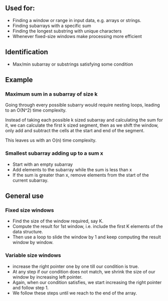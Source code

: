 ## Used for:
- Finding a window or range in input data, e.g. arrays or strings. 
- Finding subarrays with a specific sum
- Finding the longest substring with unique characters
- Whenever fixed-size windows make processing more efficient

## Identification
- Max/min subarray or substrings satisfying some condition

## Example
### Maximum sum in a subarray of size k
Going through every possible subarry would require nesting loops,
leading to an O(N^2) time complexity.

Instead of taking each possible k sized subarray and calculating the sum for it, 
we can calculate the first k sized segment, then as we shift the window, only
add and subtract the cells at the start and end of the segment.

This leaves us with an O(n) time complexity.

### Smallest subarray adding up to a sum x
- Start with an empty subarray
- Add elements to the subarray while the sum is less than x
- If the sum is greater than x, remove elements from the start of the current subarray.

## General use
### Fixed size windows
- Find the size of the window required, say K.
- Compute the result for 1st window, i.e. include the first K elements of the data structure.
- Then use a loop to slide the window by 1 and keep computing the result window by window.

### Variable size windows
- increase the right pointer one by one till our condition is true.
- At any step if our condition does not match, we shrink the size of our window by increasing left pointer.
- Again, when our condition satisfies, we start increasing the right pointer and follow step 1.
- We follow these steps until we reach to the end of the array.
